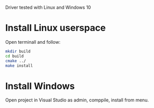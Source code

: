 Driver tested with Linux and Windows 10

# Install Linux userspace
Open terminall and follow:
```sh
mkdir build
cd build
cmake ../
make install
```
# Install Windows
Open project in Visual Studio as admin, comppile, install from menu.
